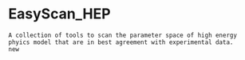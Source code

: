 # EasyScan_HEP
    A collection of tools to scan the parameter space of high energy phyics model that are in best agreement with experimental data.
    new

